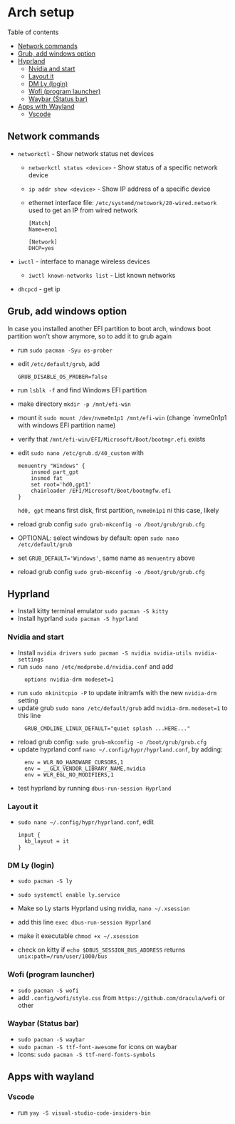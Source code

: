 # Arch setup

Table of contents

- [Network commands](#network-commands)
- [Grub, add windows option](#grub-add-windows-option)
- [Hyprland](#hyprland)
  - [Nvidia and start](#nvidia-and-start)
  - [Layout it](#layout-it)
  - [DM Ly (login)](#dm-ly-login)
  - [Wofi (program launcher)](#wofi-program-launcher)
  - [Waybar (Status bar)](#waybar-status-bar)
- [Apps with Wayland](#apps-with-wayland)
  - [Vscode](#vscode)

## Network commands

- `networkctl` - Show network status net devices

  - `networkctl status <device>` - Show status of a specific network device
  - `ip addr show <device>` - Show IP address of a specific device
  - ethernet interface file: `/etc/systemd/netowork/20-wired.network` used to get an IP from wired network

    ```
    [Match]
    Name=eno1

    [Network]
    DHCP=yes
    ```

- `iwctl` - interface to manage wireless devices
  - `iwctl known-networks list` - List known networks
- `dhcpcd` - get ip

## Grub, add windows option

In case you installed another EFI partition to boot arch, windows boot partition won't show anymore, so to add it to grub again

- run `sudo pacman -Syu os-prober`
- edit `/etc/default/grub`, add

  ```
  GRUB_DISABLE_OS_PROBER=false
  ```

- run `lsblk -f` and find Windows EFI partition
- make directory `mkdir -p /mnt/efi-win`
- mount it `sudo mount /dev/nvme0n1p1 /mnt/efi-win` (change `nvme0n1p1 with windows EFI partition name)
- verify that `/mnt/efi-win/EFI/Microsoft/Boot/bootmgr.efi` exists
- edit `sudo nano /etc/grub.d/40_custom` with

  ```
  menuentry "Windows" {
      insmod part_gpt
      insmod fat
      set root='hd0,gpt1'
      chainloader /EFI/Microsoft/Boot/bootmgfw.efi
  }
  ```

  `hd0, gpt` means first disk, first partition, `nvme0n1p1` ni this case, likely

- reload grub config `sudo grub-mkconfig -o /boot/grub/grub.cfg`
- OPTIONAL: select windows by default: open `sudo nano /etc/default/grub`
- set `GRUB_DEFAULT='Windows'`, same name as `menuentry` above
- reload grub config `sudo grub-mkconfig -o /boot/grub/grub.cfg`

## Hyprland

- Install kitty terminal emulator `sudo pacman -S kitty`
- Install hyprland `sudo pacman -S hyprland`

### Nvidia and start

- Install `nvidia drivers` `sudo pacman -S nvidia nvidia-utils nvidia-settings`
- run `sudo nano /etc/modprobe.d/nvidia.conf` and add
  ```
    options nvidia-drm modeset=1
  ```
- run `sudo mkinitcpio -P` to update initramfs with the new `nvidia-drm` setting
- update grub `sudo nano /etc/default/grub` add `nvidia-drm.modeset=1` to this line
  ```
    GRUB_CMDLINE_LINUX_DEFAULT="quiet splash ...HERE..."
  ```
- reload grub config: `sudo grub-mkconfig -o /boot/grub/grub.cfg`
- update hyprland conf `nano ~/.config/hypr/hyprland.conf`, by adding:
  ```
    env = WLR_NO_HARDWARE_CURSORS,1
    env = __GLX_VENDOR_LIBRARY_NAME,nvidia
    env = WLR_EGL_NO_MODIFIERS,1
  ```
- test hyprland by running `dbus-run-session Hyprland`

### Layout it

- `sudo nano ~/.config/hypr/hyprland.conf`, edit
  ```
  input {
    kb_layout = it
  }
  ```

### DM Ly (login)

- `sudo pacman -S ly`
- `sudo systemctl enable ly.service`

- Make so Ly starts Hyprland using nvidia, `nano ~/.xsession`
- add this line `exec dbus-run-session Hyprland`
- make it executable `chmod +x ~/.xsession`
- check on kitty if `echo $DBUS_SESSION_BUS_ADDRESS` returns `unix:path=/run/user/1000/bus`

### Wofi (program launcher)

- `sudo pacman -S wofi`
- add `.config/wofi/style.css` from `https://github.com/dracula/wofi` or other

### Waybar (Status bar)

- `sudo pacman -S waybar`
- `sudo pacman -S ttf-font-awesome` for icons on waybar
- Icons: `sudo pacman -S ttf-nerd-fonts-symbols`

## Apps with wayland

### Vscode

- run `yay -S visual-studio-code-insiders-bin`